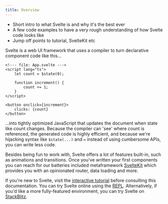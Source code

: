 ```yaml
---
title: Overview
---
```


- Short intro to what Svelte is and why it's the best ever
- A few code examples to have a very rough understanding of how Svelte code looks like
- Jump off points to tutorial, SvelteKit etc

Svelte is a web UI framework that uses a compiler to turn declarative component code like this...

```svelte
<!--- file: App.svelte --->
<script lang="ts">
	let count = $state(0);

	function increment() {
		count += 1;
	}
</script>

<button onclick={increment}>
	clicks: {count}
</button>
```

...into tightly optimized JavaScript that updates the document when state like count changes. Because the compiler can 'see' where count is referenced, the generated code is highly efficient, and because we're hijacking syntax like `$state(...)` and `=` instead of using cumbersome APIs, you can write less code.

Besides being fun to work with, Svelte offers a lot of features built-in, such as animations and transitions. Once you've written your first components you can reach for our batteries included metaframework [SvelteKit](../kit) which provides you with an opinionated router, data loading and more.

If you're new to Svelte, visit the [interactive tutorial](/tutorial) before consulting this documentation. You can try Svelte online using the [REPL](/repl). Alternatively, if you'd like a more fully-featured environment, you can try Svelte on [StackBlitz](https://sveltekit.new).
